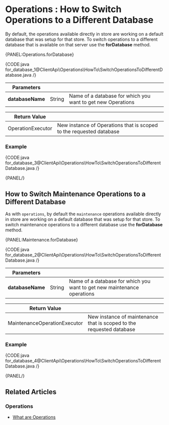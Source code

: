 # Operations : How to Switch Operations to a Different Database

By default, the operations available directly in store are working on a default database that was setup for that store. To switch operations to a different database that is available on that server use the **forDatabase** method.

{PANEL:Operations.forDatabase}

{CODE:java for_database_1@ClientApi\Operations\HowTo\SwitchOperationsToDifferentDatabase.java /}

| Parameters | | |
| ------------- | ------------- | ----- |
| **databaseName** | String | Name of a database for which you want to get new Operations |

| Return Value | |
| ------------- | ----- |
| OperationExecutor | New instance of Operations that is scoped to the requested database |

### Example

{CODE:java for_database_3@ClientApi\Operations\HowTo\SwitchOperationsToDifferentDatabase.java /}

{PANEL/}

## How to Switch Maintenance Operations to a Different Database

As with `operations`, by default the `maintenance` operations available directly in store are working on a default database that was setup for that store. To switch maintenance operations to a different database use the **forDatabase** method.

{PANEL:Maintenance.forDatabase}

{CODE:java for_database_2@ClientApi\Operations\HowTo\SwitchOperationsToDifferentDatabase.java /}

| Parameters | | |
| ------------- | ------------- | ----- |
| **databaseName** | String | Name of a database for which you want to get new maintenance operations |

| Return Value | |
| ------------- | ----- |
| MaintenanceOperationExecutor | New instance of maintenance that is scoped to the requested database |

### Example

{CODE:java for_database_4@ClientApi\Operations\HowTo\SwitchOperationsToDifferentDatabase.java /}

{PANEL/}

## Related Articles

### Operations

- [What are Operations](../../../client-api/operations/what-are-operations)
